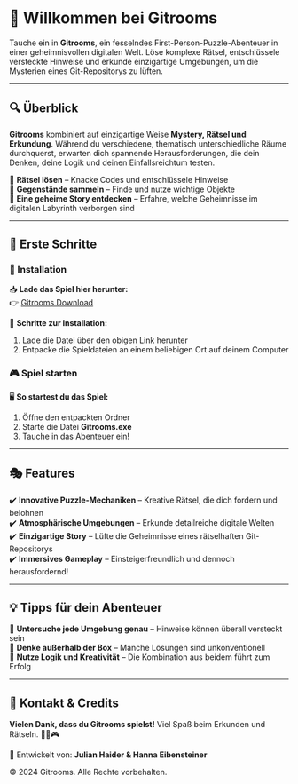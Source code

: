 # 🧩 Willkommen bei Gitrooms  

Tauche ein in **Gitrooms**, ein fesselndes First-Person-Puzzle-Abenteuer in einer geheimnisvollen digitalen Welt. Löse komplexe Rätsel, entschlüssele versteckte Hinweise und erkunde einzigartige Umgebungen, um die Mysterien eines Git-Repositorys zu lüften.  

---

## 🔍 Überblick  

**Gitrooms** kombiniert auf einzigartige Weise **Mystery, Rätsel und Erkundung**. Während du verschiedene, thematisch unterschiedliche Räume durchquerst, erwarten dich spannende Herausforderungen, die dein Denken, deine Logik und deinen Einfallsreichtum testen.  

🔹 **Rätsel lösen** – Knacke Codes und entschlüssele Hinweise  
🔹 **Gegenstände sammeln** – Finde und nutze wichtige Objekte  
🔹 **Eine geheime Story entdecken** – Erfahre, welche Geheimnisse im digitalen Labyrinth verborgen sind  

---

## 🚀 Erste Schritte  

### 🔹 Installation  

📥 **Lade das Spiel hier herunter:**  
👉 [Gitrooms Download](https://drive.google.com/drive/folders/1vCQ2fl-XICtcEtbkDPFfnmVkhM-ibHLP?usp=sharing)  

📂 **Schritte zur Installation:**  
1. Lade die Datei über den obigen Link herunter  
2. Entpacke die Spieldateien an einem beliebigen Ort auf deinem Computer  

### 🎮 Spiel starten  

🖥 **So startest du das Spiel:**  
1. Öffne den entpackten Ordner  
2. Starte die Datei **Gitrooms.exe**  
3. Tauche in das Abenteuer ein!  

---

## 🎭 Features  

✔️ **Innovative Puzzle-Mechaniken** – Kreative Rätsel, die dich fordern und belohnen  
✔️ **Atmosphärische Umgebungen** – Erkunde detailreiche digitale Welten  
✔️ **Einzigartige Story** – Lüfte die Geheimnisse eines rätselhaften Git-Repositorys  
✔️ **Immersives Gameplay** – Einsteigerfreundlich und dennoch herausfordernd!  

---

## 💡 Tipps für dein Abenteuer  

🔎 **Untersuche jede Umgebung genau** – Hinweise können überall versteckt sein  
🧠 **Denke außerhalb der Box** – Manche Lösungen sind unkonventionell  
🎯 **Nutze Logik und Kreativität** – Die Kombination aus beidem führt zum Erfolg  

---

## 🎤 Kontakt & Credits  

**Vielen Dank, dass du Gitrooms spielst!** Viel Spaß beim Erkunden und Rätseln. 🕵️‍♂️🎮  

📢 Entwickelt von: **Julian Haider & Hanna Eibensteiner**  

© 2024 Gitrooms. Alle Rechte vorbehalten.
